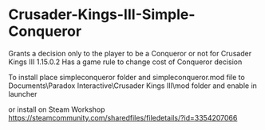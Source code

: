 # Crusader-Kings-III-Simple-Conqueror

Grants a decision only to the player to be a Conqueror or not for Crusader Kings III 1.15.0.2
Has a game rule to change cost of Conqueror decision

To install place simpleconqueror folder and simpleconqueror.mod file to Documents\Paradox Interactive\Crusader Kings III\mod folder and enable in launcher

or install on Steam Workshop https://steamcommunity.com/sharedfiles/filedetails/?id=3354207066
